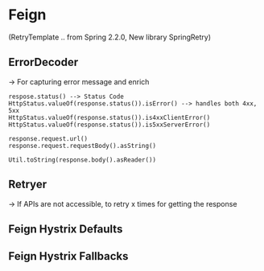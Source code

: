 # Feign
  (RetryTemplate .. from Spring 2.2.0, New library SpringRetry)

## ErrorDecoder
  -> For capturing error message and enrich 
  
	respose.status() --> Status Code
	HttpStatus.valueOf(response.status()).isError() --> handles both 4xx, 5xx  
	HttpStatus.valueOf(response.status()).is4xxClientError()
	HttpStatus.valueOf(response.status()).is5xxServerError()

	response.request.url() 
	response.request.requestBody().asString() 

	Util.toString(response.body().asReader())
  
## Retryer
  -> If APIs are not accessible, to retry x times for getting the response
  
## Feign Hystrix Defaults

## Feign Hystrix Fallbacks

